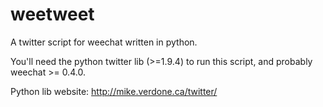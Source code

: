 weetweet
===============

A twitter script for weechat written in python.

You'll need the python twitter lib (>=1.9.4) to run this script, and probably weechat >= 0.4.0.

Python lib website: http://mike.verdone.ca/twitter/
